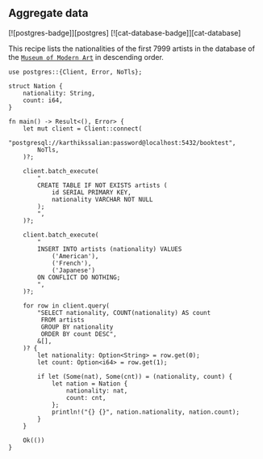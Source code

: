 ## Aggregate data

[![postgres-badge]][postgres] [![cat-database-badge]][cat-database]

This recipe lists the nationalities of the first 7999 artists in the database of the [`Museum of Modern Art`] in descending order.

```rust,edition2024,no_run
use postgres::{Client, Error, NoTls};

struct Nation {
    nationality: String,
    count: i64,
}

fn main() -> Result<(), Error> {
    let mut client = Client::connect(
        "postgresql://karthikssalian:password@localhost:5432/booktest",
        NoTls,
    )?;

    client.batch_execute(
        "
        CREATE TABLE IF NOT EXISTS artists (
            id SERIAL PRIMARY KEY,
            nationality VARCHAR NOT NULL
        );
        ",
    )?;

    client.batch_execute(
        "
        INSERT INTO artists (nationality) VALUES
            ('American'),
            ('French'),
            ('Japanese')
        ON CONFLICT DO NOTHING;
        ",
    )?;

    for row in client.query(
        "SELECT nationality, COUNT(nationality) AS count
         FROM artists
         GROUP BY nationality
         ORDER BY count DESC",
        &[],
    )? {
        let nationality: Option<String> = row.get(0);
        let count: Option<i64> = row.get(1);

        if let (Some(nat), Some(cnt)) = (nationality, count) {
            let nation = Nation {
                nationality: nat,
                count: cnt,
            };
            println!("{} {}", nation.nationality, nation.count);
        }
    }

    Ok(())
}
```

[`Museum of Modern Art`]: https://github.com/MuseumofModernArt/collection/blob/main/Artists.csv
